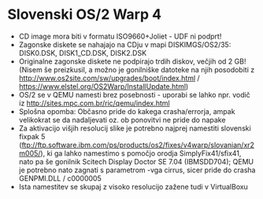 # Slovenski OS/2 Warp 4

- CD image mora biti v formatu ISO9660+Joliet - UDF ni podprt!
- Zagonske diskete se nahajajo na CDju v mapi DISKIMGS/OS2/35: DISK0.DSK, DISK1_CD.DSK, DISK2.DSK
- Originalne zagonske diskete ne podpirajo trdih diskov, večjih od 2 GB! (Nisem še preizkusil, a možno je gonilniške datoteke na njih posodobiti z http://www.os2site.com/sw/upgrades/boot/index.html / https://www.elstel.org/OS2Warp/InstallUpdate.html)
- OS/2 se v QEMU namesti brez posebnosti - uporabi se lahko npr. vodič iz http://sites.mpc.com.br/ric/qemu/index.html
- Splošna opomba: Občasno pride do kakega crasha/errorja, ampak velikokrat se da nadaljevati oz. ob ponovitvi ne pride do napake
- Za aktivacijo višjih resolucij slike je potrebno najprej namestiti slovenski fixpak 5 (ftp://ftp.software.ibm.com/ps/products/os2/fixes/v4warp/slovanian/xr2m005/), ki ga lahko namestimo s pomočjo orodja SimplyFix41/sfix41, nato pa še gonilnik Scitech Display Doctor SE 7.04 (IBMSDD704); QEMU je potrebno nato zagnati s parametrom -vga cirrus, sicer pride do crasha GENPMI.DLL / c0000005
- Ista namestitev se skupaj z visoko resolucijo zažene tudi v VirtualBoxu
